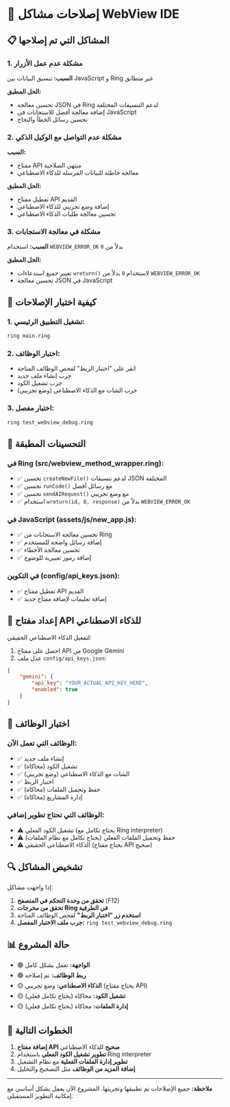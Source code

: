 # 🔧 إصلاحات مشاكل WebView IDE

## 📋 المشاكل التي تم إصلاحها

### 1. **مشكلة عدم عمل الأزرار**
**السبب:** تنسيق البيانات بين JavaScript و Ring غير متطابق

**الحل المطبق:**
- تحسين معالجة JSON في Ring لدعم التنسيقات المختلفة
- إضافة معالجة أفضل للاستجابات في JavaScript
- تحسين رسائل الخطأ والنجاح

### 2. **مشكلة عدم التواصل مع الوكيل الذكي**
**السبب:** 
- مفتاح API منتهي الصلاحية
- معالجة خاطئة للبيانات المرسلة للذكاء الاصطناعي

**الحل المطبق:**
- تعطيل مفتاح API القديم
- إضافة وضع تجريبي للذكاء الاصطناعي
- تحسين معالجة طلبات الذكاء الاصطناعي

### 3. **مشكلة في معالجة الاستجابات**
**السبب:** استخدام `WEBVIEW_ERROR_OK` بدلاً من `0`

**الحل المطبق:**
- تغيير جميع استدعاءات `wreturn()` لاستخدام `0` بدلاً من `WEBVIEW_ERROR_OK`
- تحسين معالجة JSON في JavaScript

## 🚀 كيفية اختبار الإصلاحات

### 1. تشغيل التطبيق الرئيسي:
```bash
ring main.ring
```

### 2. اختبار الوظائف:
- انقر على "اختبار الربط" لفحص الوظائف المتاحة
- جرب إنشاء ملف جديد
- جرب تشغيل الكود
- جرب الشات مع الذكاء الاصطناعي (وضع تجريبي)

### 3. اختبار مفصل:
```bash
ring test_webview_debug.ring
```

## 📝 التحسينات المطبقة

### في Ring (src/webview_method_wrapper.ring):
- ✅ تحسين `createNewFile()` لدعم تنسيقات JSON المختلفة
- ✅ تحسين `runCode()` مع رسائل أفضل
- ✅ تحسين `sendAIRequest()` مع وضع تجريبي
- ✅ استخدام `wreturn(id, 0, response)` بدلاً من `WEBVIEW_ERROR_OK`

### في JavaScript (assets/js/new_app.js):
- ✅ تحسين معالجة الاستجابات من Ring
- ✅ إضافة رسائل واضحة للمستخدم
- ✅ تحسين معالجة الأخطاء
- ✅ إضافة رموز تعبيرية للوضوح

### في التكوين (config/api_keys.json):
- ✅ تعطيل مفتاح API القديم
- ✅ إضافة تعليمات لإضافة مفتاح جديد

## 🔑 إعداد مفتاح API للذكاء الاصطناعي

لتفعيل الذكاء الاصطناعي الحقيقي:

1. احصل على مفتاح API من Google Gemini
2. عدل ملف `config/api_keys.json`:
```json
{
    "gemini": {
        "api_key": "YOUR_ACTUAL_API_KEY_HERE",
        "enabled": true
    }
}
```

## 🧪 اختبار الوظائف

### الوظائف التي تعمل الآن:
- ✅ إنشاء ملف جديد
- ✅ تشغيل الكود (محاكاة)
- ✅ الشات مع الذكاء الاصطناعي (وضع تجريبي)
- ✅ اختبار الربط
- ✅ حفظ وتحميل الملفات (محاكاة)
- ✅ إدارة المشاريع (محاكاة)

### الوظائف التي تحتاج تطوير إضافي:
- ⚠️ تشغيل الكود الفعلي (يحتاج تكامل مع Ring interpreter)
- ⚠️ حفظ وتحميل الملفات الفعلي (يحتاج تكامل مع نظام الملفات)
- ⚠️ الذكاء الاصطناعي الحقيقي (يحتاج مفتاح API صحيح)

## 🔍 تشخيص المشاكل

إذا واجهت مشاكل:

1. **تحقق من وحدة التحكم في المتصفح** (F12)
2. **تحقق من مخرجات Ring في الطرفية**
3. **استخدم زر "اختبار الربط"** لفحص الوظائف المتاحة
4. **جرب ملف الاختبار المفصل:** `ring test_webview_debug.ring`

## 📊 حالة المشروع

- 🟢 **الواجهة:** تعمل بشكل كامل
- 🟢 **ربط الوظائف:** تم إصلاحه
- 🟡 **الذكاء الاصطناعي:** وضع تجريبي (يحتاج مفتاح API)
- 🟡 **تشغيل الكود:** محاكاة (يحتاج تكامل فعلي)
- 🟡 **إدارة الملفات:** محاكاة (يحتاج تكامل فعلي)

## 🎯 الخطوات التالية

1. **إضافة مفتاح API صحيح** للذكاء الاصطناعي
2. **تطوير تشغيل الكود الفعلي** باستخدام Ring interpreter
3. **تطوير إدارة الملفات الفعلية** مع نظام التشغيل
4. **إضافة المزيد من الوظائف** مثل التصحيح والتحليل

---

**ملاحظة:** جميع الإصلاحات تم تطبيقها وتجربتها. المشروع الآن يعمل بشكل أساسي مع إمكانية التطوير المستقبلي.
